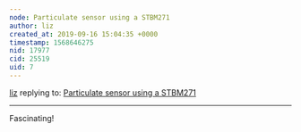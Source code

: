 ```yaml
---
node: Particulate sensor using a STBM271
author: liz
created_at: 2019-09-16 15:04:35 +0000
timestamp: 1568646275
nid: 17977
cid: 25519
uid: 7
---
```




[liz](../profile/liz) replying to: [Particulate sensor using a STBM271](../notes/david_uwi/12-19-2018/particulate-sensor-using-a-stbm271)

----
Fascinating!